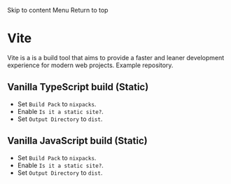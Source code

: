 Skip to content
Menu
Return to top
# Vite ​
Vite is a is a build tool that aims to provide a faster and leaner development experience for modern web projects.
Example repository.
## Vanilla TypeScript build (Static) ​
  * Set `Build Pack` to `nixpacks`.
  * Enable `Is it a static site?`.
  * Set `Output Directory` to `dist`.


## Vanilla JavaScript build (Static) ​
  * Set `Build Pack` to `nixpacks`.
  * Enable `Is it a static site?`.
  * Set `Output Directory` to `dist`.



